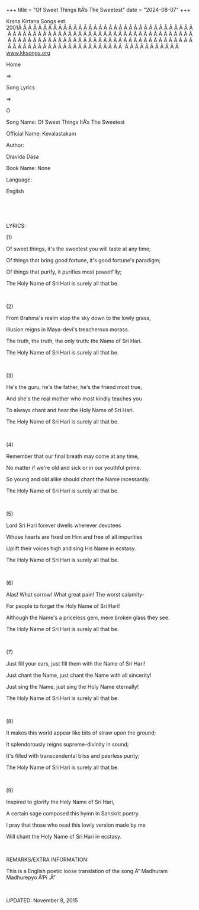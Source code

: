 +++ 
title = "Of Sweet Things ItÂ’s The Sweetest"
date = "2024-08-07"
+++

Krsna Kirtana Songs est. 2001Â Â Â Â Â Â Â Â Â Â Â Â Â Â Â Â Â Â Â Â Â Â Â Â Â Â Â Â Â Â Â Â Â Â Â Â Â Â Â Â Â Â Â Â Â Â Â Â Â Â Â Â Â Â Â Â Â Â Â Â Â Â Â Â Â Â Â Â Â Â Â Â Â Â Â Â Â Â Â Â Â Â Â Â Â Â Â Â Â Â Â Â Â Â Â Â Â Â Â Â Â Â Â Â Â Â Â Â Â Â Â Â Â Â Â Â Â Â Â Â Â Â Â Â Â Â Â Â Â Â Â Â  Â Â Â Â Â Â Â Â Â Â Â  
www.kksongs.org








Home
 
⇒
 
Song Lyrics
 
⇒
 
O


Song
Name: Of Sweet Things ItÂ’s The Sweetest


Official
Name: Kevalastakam


Author:

Dravida Dasa


Book
Name: None


Language:

English


 
















 


LYRICS:


(1)


Of
sweet things, it's the sweetest you will taste at any time;


Of
things that bring good fortune, it's good fortune's paradigm;


Of
things that purify, it purifies most powerf'lly;


The
Holy Name of Sri Hari is surely all that be.


 


(2)


From
Brahma's realm atop the sky down to the lowly grass,


Illusion
reigns in Maya-devi's treacherous morass.


The
truth, the truth, the only truth: the Name of Sri Hari.


The
Holy Name of Sri Hari is surely all that be.


 


(3)


He's
the guru, he's the father, he's the friend most true,


And
she's the real mother who most kindly teaches you


To
always chant and hear the Holy Name of Sri Hari.


The
Holy Name of Sri Hari is surely all that be.


 


(4)


Remember
that our final breath may come at any time,


No
matter if we're old and sick or in our youthful prime.


So
young and old alike should chant the Name incessantly.


The
Holy Name of Sri Hari is surely all that be.


 


(5)


Lord
Sri Hari forever dwells wherever devotees


Whose
hearts are fixed on Him and free of all impurities


Uplift
their voices high and sing His Name in ecstasy.


The
Holy Name of Sri Hari is surely all that be.


 


(6)


Alas!
What sorrow! What great pain! The worst calamity-


For
people to forget the Holy Name of Sri Hari!


Although
the Name's a priceless gem, mere broken glass they see.


The
Holy Name of Sri Hari is surely all that be.


 


(7)


Just
fill your ears, just fill them with the Name of Sri Hari!


Just
chant the Name, just chant the Name with all sincerity!


Just
sing the Name, just sing the Holy Name eternally!


The
Holy Name of Sri Hari is surely all that be.


 


(8)


It
makes this world appear like bits of straw upon the ground;


It
splendorously reigns supreme-divinity in sound;


It's
filled with transcendental bliss and peerless purity;


The
Holy Name of Sri Hari is surely all that be.


 


(9)


Inspired
to glorify the Holy Name of Sri Hari,


A
certain sage composed this hymn in Sanskrit poetry.


I pray
that those who read this lowly version made by me


Will
chant the Holy Name of Sri Hari in ecstasy.


 


REMARKS/EXTRA
INFORMATION:


This
is a English poetic loose translation of the song Â“
Madhuram Madhurepyo
Â‘Pi
.Â”


 


UPDATED:
 November 8, 2015
